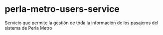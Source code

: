 # perla-metro-users-service
Servicio que permite la gestión de toda la información de los pasajeros del sistema de Perla Metro
